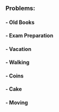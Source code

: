 ### Problems:

#### - Old Books
#### - Exam Preparation
#### - Vacation
#### - Walking
#### - Coins
#### - Cake
#### - Moving